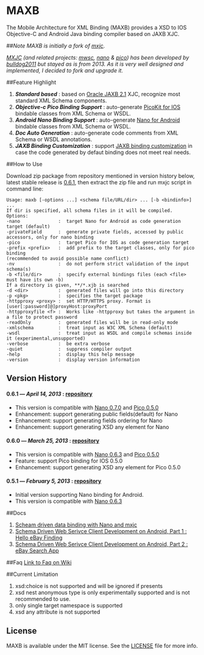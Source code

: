 # MAXB

The Mobile Architecture for XML Binding (MAXB) provides a XSD to IOS Objective-C and Android Java binding compiler based on JAXB XJC.

##_Note_
_MAXB is initially a fork of [mxjc](https://github.com/maxep/mxjc)._

_[MXJC](https://github.com/maxep/mxjc) (and related projects: [mwsc](https://github.com/maxep/mwsc), [nano](https://github.com/maxep/nano) & [pico](https://github.com/bulldog2011/pico)) has been developed by [bulldog2011](http://bulldog2011.github.com) but stayed as is from 2013. As it is very well designed and implemented, I decided to fork and upgrade it._

##Feature Highlight

1. ***Standard based*** : based on [Oracle JAXB 2.1](http://jaxb.java.net/2.1/) XJC, recognize most standard XML Schema components.
2. ***Objective-c Pico Binding Support*** : auto-generate [PicoKit for IOS](https://github.com/maxep/PicoKit) bindable classes from XML Schema or WSDL.
3. ***Android Nano Binding Support*** : auto-generate [Nano for Android](https://github.com/maxep/nano) bindable classes from XML Schema or WSDL.
4. ***Doc Auto Generation*** : auto-generate code comments from XML Schema or WSDL annotations.
5. ***JAXB Binding Customization*** : support [JAXB binding customization](http://docs.oracle.com/cd/E17802_01/webservices/webservices/docs/2.0/tutorial/doc/JAXBUsing4.html) in case the code generated by defaut binding does not meet real needs. 


##How to Use

Download zip package from repository mentioned in version history below, latest stable release is [0.6.1](https://github.com/bulldog2011/bulldog-repo/tree/master/repo/releases/com/leansoft/mxjc/0.6.1), then extract the zip file and run mxjc script in command line:

    Usage: maxb [-options ...] <schema file/URL/dir> ... [-b <bindinfo>] ...
    If dir is specified, all schema files in it will be compiled.
    Options:
    -nano              :  target Nano for Android as code generation target (default)
    -privateField      :  generate private fields, accessed by public accessors, only for nano binding
    -pico              :  target Pico for IOS as code generation target
    -prefix <prefix>   :  add prefix to the target classes, only for pico binding
    (recommended to avoid possible name conflict)
    -nv                :  do not perform strict validation of the input schema(s)
    -b <file/dir>      :  specify external bindings files (each <file> must have its own -b)
    If a directory is given, **/*.xjb is searched
    -d <dir>           :  generated files will go into this directory
    -p <pkg>           :  specifies the target package
    -httpproxy <proxy> :  set HTTP/HTTPS proxy. Format is [user[:password]@]proxyHost:proxyPort
    -httpproxyfile <f> :  Works like -httpproxy but takes the argument in a file to protect password
    -readOnly          :  generated files will be in read-only mode
    -xmlschema         :  treat input as W3C XML Schema (default)
    -wsdl              :  treat input as WSDL and compile schemas inside it (experimental,unsupported)
    -verbose           :  be extra verbose
    -quiet             :  suppress compiler output
    -help              :  display this help message
    -version           :  display version information


## Version History

#### 0.6.1 — *April 14, 2013* : [repository](https://github.com/bulldog2011/bulldog-repo/tree/master/repo/releases/com/leansoft/mxjc/0.6.1)
* This version is compatible with [Nano 0.7.0](https://github.com/bulldog2011/bulldog-repo/tree/master/repo/releases/com/leansoft/nano/0.7.0) and [Pico 0.5.0](https://github.com/bulldog2011/pico/tree/v0.5.0)
* Enhancement: support generating public fields(default) for Nano
* Enhancement: support generating fields ordering for Nano
* Enhancement: support generating XSD any element for Nano

#### 0.6.0 — *March 25, 2013* : [repository](https://github.com/bulldog2011/bulldog-repo/tree/master/repo/releases/com/leansoft/mxjc/0.6.0)
* This version is compatible with [Nano 0.6.3](https://github.com/bulldog2011/bulldog-repo/tree/master/repo/releases/com/leansoft/nano/0.6.3) and [Pico 0.5.0](https://github.com/bulldog2011/pico/tree/v0.5.0)
* Feature: support Pico binding for IOS 0.5.0
* Enhancement: support generating XSD any element for Pico 0.5.0

#### 0.5.1 — *February 5, 2013* : [repository](https://github.com/bulldog2011/bulldog-repo/tree/master/repo/releases/com/leansoft/mxjc/0.5.1)

* Initial version supporting Nano binding for Android.
* This version is compatible with [Nano 0.6.3](https://github.com/bulldog2011/bulldog-repo/tree/master/repo/releases/com/leansoft/nano/0.6.3)

##Docs
1. [Scheam driven data binding with Nano and mxjc](http://bulldog2011.github.com/blog/2013/02/07/schema-driven-nano-binding/)
2. [Schema Driven Web Serivce Client Development on Android, Part 1 : Hello eBay Finding](http://bulldog2011.github.com/blog/2013/02/17/schema-driven-on-android-part-1-hello-ebay-finding/)
3. [Schema Driven Web Serivce Client Development on Android, Part 2 : eBay Search App](http://bulldog2011.github.com/blog/2013/02/19/schema-driven-on-android-part-2-ebay-search/)

##Faq
[Link to Faq on Wiki](https://github.com/bulldog2011/mxjc/wiki/FAQ)

##Current Limitation
1. xsd:choice is not supported and will be ignored if presents
2. xsd nest anonymous type is only experimentally supported and is not recommended to use.
3. only single target namespace is supported
4. xsd any attribute is not supported

## License

MAXB is available under the MIT license. See the [LICENSE](LICENSE) file for more info. 
